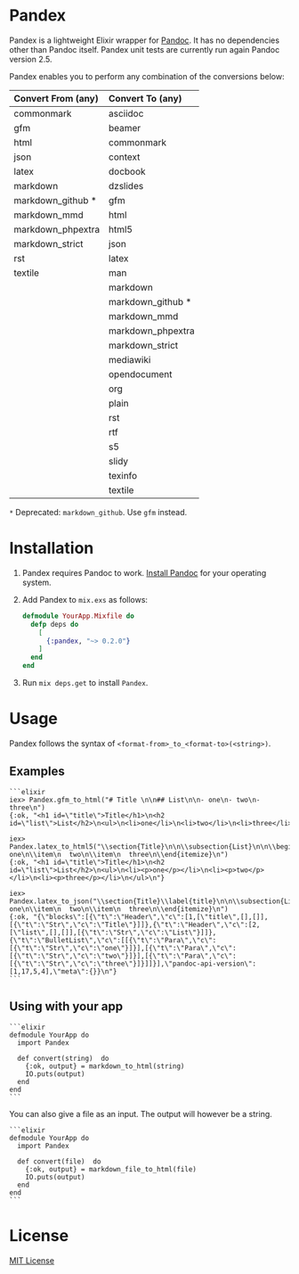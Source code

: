 # Pandex

Pandex is a lightweight Elixir wrapper for [Pandoc](http://pandoc.org). It has no dependencies other than Pandoc itself. Pandex unit tests are currently run again Pandoc version 2.5.

Pandex enables you to perform any combination of the conversions below:

| Convert From (any) | Convert To (any)   |
|:-------------------|:-------------------|
| commonmark         | asciidoc           |
| gfm                | beamer             |
| html               | commonmark         |
| json               | context            |
| latex              | docbook            |
| markdown           | dzslides           |
| markdown_github *  | gfm                |
| markdown_mmd       | html               |
| markdown_phpextra  | html5              |
| markdown_strict    | json               |
| rst                | latex              |
| textile            | man                |
|                    | markdown           |
|                    | markdown_github *  |
|                    | markdown_mmd       |
|                    | markdown_phpextra  |
|                    | markdown_strict    |
|                    | mediawiki          |
|                    | opendocument       |
|                    | org                |
|                    | plain              |
|                    | rst                |
|                    | rtf                |
|                    | s5                 |
|                    | slidy              |
|                    | texinfo            |
|                    | textile            |

`*` Deprecated: `markdown_github`. Use `gfm` instead.

# Installation

1. Pandex requires Pandoc to work. [Install Pandoc](http://pandoc.org/installing.html) for your operating system.

2. Add Pandex to `mix.exs` as follows:

    ```elixir
    defmodule YourApp.Mixfile do
      defp deps do
        [
          {:pandex, "~> 0.2.0"}
        ]
      end
    end
    ```

3. Run `mix deps.get` to install `Pandex`.

# Usage

Pandex follows the syntax of `<format-from>_to_<format-to>(<string>)`.

## Examples

    ```elixir
    iex> Pandex.gfm_to_html("# Title \n\n## List\n\n- one\n- two\n- three\n")
    {:ok, "<h1 id=\"title\">Title</h1>\n<h2 id=\"list\">List</h2>\n<ul>\n<li>one</li>\n<li>two</li>\n<li>three</li>\n</ul>\n"}

    iex> Pandex.latex_to_html5("\\section{Title}\n\n\\subsection{List}\n\n\\begin{itemize}\n\\tightlist\n\\item\n  one\n\\item\n  two\n\\item\n  three\n\\end{itemize}\n")
    {:ok, "<h1 id=\"title\">Title</h1>\n<h2 id=\"list\">List</h2>\n<ul>\n<li><p>one</p></li>\n<li><p>two</p></li>\n<li><p>three</p></li>\n</ul>\n"}

    iex> Pandex.latex_to_json("\\section{Title}\\label{title}\n\n\\subsection{List}\\label{list}\n\n\\begin{itemize}\n\\item\n  one\n\\item\n  two\n\\item\n  three\n\\end{itemize}\n")
    {:ok, "{\"blocks\":[{\"t\":\"Header\",\"c\":[1,[\"title\",[],[]],[{\"t\":\"Str\",\"c\":\"Title\"}]]},{\"t\":\"Header\",\"c\":[2,[\"list\",[],[]],[{\"t\":\"Str\",\"c\":\"List\"}]]},{\"t\":\"BulletList\",\"c\":[[{\"t\":\"Para\",\"c\":[{\"t\":\"Str\",\"c\":\"one\"}]}],[{\"t\":\"Para\",\"c\":[{\"t\":\"Str\",\"c\":\"two\"}]}],[{\"t\":\"Para\",\"c\":[{\"t\":\"Str\",\"c\":\"three\"}]}]]}],\"pandoc-api-version\":[1,17,5,4],\"meta\":{}}\n"}
    ```

## Using with your app

    ```elixir
    defmodule YourApp do
      import Pandex

      def convert(string)  do
        {:ok, output} = markdown_to_html(string)
        IO.puts(output)
      end
    end
    ```

You can also give a file as an input. The output will however be a string.

    ```elixir
    defmodule YourApp do
      import Pandex

      def convert(file)  do
        {:ok, output} = markdown_file_to_html(file)
        IO.puts(output)
      end
    end
    ```

# License

[MIT License](LICENSE)

